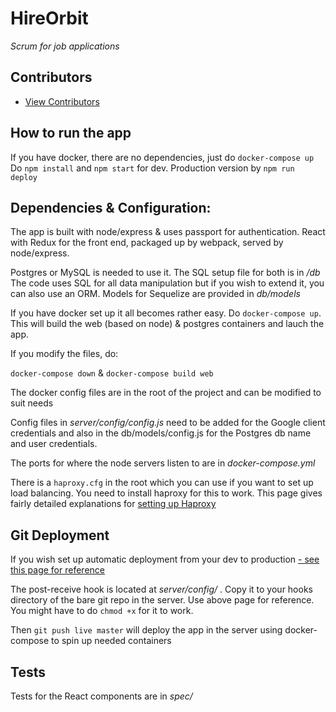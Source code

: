 # HireOrbit

*Scrum for job applications*


## Contributors

  - [View Contributors](https://github.com/FlammableHairnet/HireOrbit/network/members)


## How to run the app

If you have docker, there are no dependencies, just do `docker-compose up`
Do `npm install` and `npm start` for dev. Production version by `npm run deploy`

## Dependencies & Configuration:

The app is built with node/express & uses passport for authentication. React with Redux for the front end, packaged up by webpack, served by node/express.

Postgres or MySQL is needed to use it. The SQL setup file for both is in */db*
The code uses SQL for all data manipulation but if you wish to extend it, you can also use an ORM. Models for Sequelize are provided in *db/models*

If you have docker set up it all becomes rather easy. Do `docker-compose up`. This will build the web (based on node) & postgres containers and lauch the app. 

If you modify the files, do:

`docker-compose down` & 
`docker-compose build web`

The docker config files are in the root of the project and can be modified to suit needs

Config files in *server/config/config.js* need to be added for the Google client credentials and also in the db/models/config.js for the Postgres db name and user credentials.

The ports for where the node servers listen to are in *docker-compose.yml*

There is a `haproxy.cfg` in the root which you can use if you want to set up load balancing. You need to install haproxy for this to work. This page gives fairly detailed explanations for [setting up Haproxy](https://serversforhackers.com/load-balancing-with-haproxy)

## Git Deployment

If you wish set up automatic deployment from your dev to production [- see this page for reference](https://www.digitalocean.com/community/tutorials/how-to-set-up-automatic-deployment-with-git-with-a-vps)

The post-receive hook is located at *server/config/* . Copy it to your hooks directory of the bare git repo in the server. Use above page for reference. You might have to do `chmod +x` for it to work.

Then `git push live master` will deploy the app in the server using docker-compose to spin up needed containers

## Tests

Tests for the React components are in *spec/*
